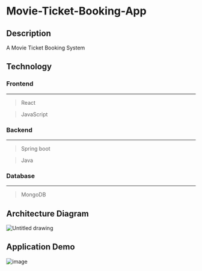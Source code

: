 # Movie-Ticket-Booking-App
## Description
A Movie Ticket Booking System
## Technology

### Frontend
---
> React


> JavaScript
### Backend
---
> Spring boot


> Java
### Database
---
> MongoDB
## Architecture Diagram
![Untitled drawing](https://github.com/Kaiwei0323/Movie-Ticket-Booking-App/assets/91507316/dadb37c8-def1-4afa-9449-09d09b2b2b17)
## Application Demo
![image](https://github.com/Kaiwei0323/Movie-Ticket-Booking-App/assets/91507316/db418966-ce98-401b-8b0b-a6bb4a490950)


